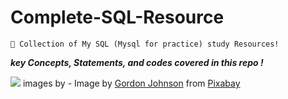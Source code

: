 # Complete-SQL-Resource

```
🎯 Collection of My SQL (Mysql for practice) study Resources!

```
***key Concepts, Statements, and codes covered in this repo !***

<img width="" src="https://github.com/vivekkpatil7/Complete-SQL-Resource/blob/ed142ca3de9880746103aca21224c6be18ff9d6d/images/1032.jpg" />
images by - Image by <a href="https://pixabay.com/users/gdj-1086657/?utm_source=link-attribution&amp;utm_medium=referral&amp;utm_campaign=image&amp;utm_content=6060942">Gordon Johnson</a> from <a href="https://pixabay.com//?utm_source=link-attribution&amp;utm_medium=referral&amp;utm_campaign=image&amp;utm_content=6060942">Pixabay</a>


